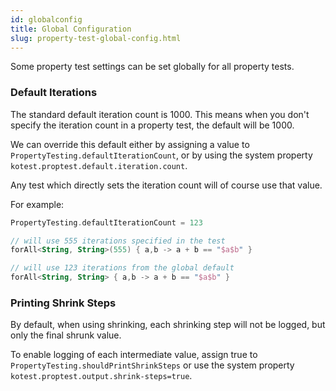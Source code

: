 ```yaml
---
id: globalconfig
title: Global Configuration
slug: property-test-global-config.html
---
```


Some property test settings can be set globally for all property tests.

### Default Iterations

The standard default iteration count is 1000. This means when you don't specify the iteration count in a property test,
the default will be 1000.

We can override this default either by assigning a value to `PropertyTesting.defaultIterationCount`, or by using the system property `kotest.proptest.default.iteration.count`.

Any test which directly sets the iteration count will of course use that value.

For example:

```kotlin
PropertyTesting.defaultIterationCount = 123

// will use 555 iterations specified in the test
forAll<String, String>(555) { a,b -> a + b == "$a$b" }

// will use 123 iterations from the global default
forAll<String, String> { a,b -> a + b == "$a$b" }
```

### Printing Shrink Steps

By default, when using shrinking, each shrinking step will not be logged, but only the final shrunk value.

To enable logging of each intermediate value, assign true to `PropertyTesting.shouldPrintShrinkSteps`
or use the system property `kotest.proptest.output.shrink-steps=true`.

